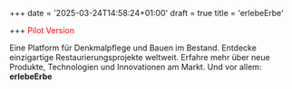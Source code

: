 +++
date = '2025-03-24T14:58:24+01:00'
draft = true
title = 'erlebeErbe'

+++
<span style="color:red">Pilot Version</span>


Eine Platform für Denkmalpflege und Bauen im Bestand. Entdecke einzigartige Restaurierungsprojekte weltweit. Erfahre mehr über neue Produkte, Technologien und Innovationen am Markt. Und vor allem: **erlebeErbe**